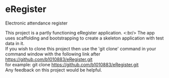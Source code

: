 eRegister
=========

Electronic attendance register

This project is a partly functioning eRegister application.
<:br/>
The app uses scaffolding and bootstrapping to create a skeleton application with test data in it.
<br/>
If you wish to clone this project then use the 'git clone' command in your command window with the following link after
<br/>
https://github.com/b1010883/eRegister.git
<br/> 
for example: git clone https://github.com/b1010883/eRegister.git
<br/> 
Any feedback on this project would be helpful.
